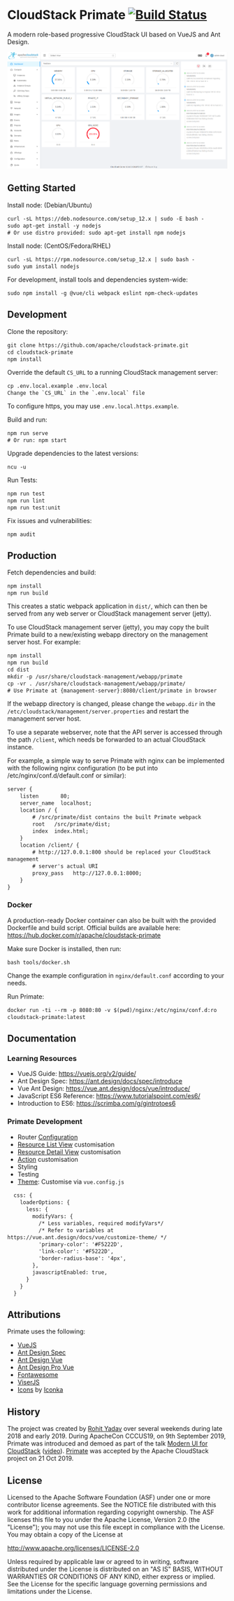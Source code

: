 # CloudStack Primate [![Build Status](https://travis-ci.org/apache/cloudstack-primate.svg?branch=master)](https://travis-ci.org/apache/cloudstack-primate)

A modern role-based progressive CloudStack UI based on VueJS and Ant Design.

![Primate Screenshot](docs/screenshot-dashboard.png)

## Getting Started

Install node: (Debian/Ubuntu)

    curl -sL https://deb.nodesource.com/setup_12.x | sudo -E bash -
    sudo apt-get install -y nodejs
    # Or use distro provided: sudo apt-get install npm nodejs

Install node: (CentOS/Fedora/RHEL)

    curl -sL https://rpm.nodesource.com/setup_12.x | sudo bash -
    sudo yum install nodejs

For development, install tools and dependencies system-wide:

    sudo npm install -g @vue/cli webpack eslint npm-check-updates

## Development

Clone the repository:

    git clone https://github.com/apache/cloudstack-primate.git
    cd cloudstack-primate
    npm install

Override the default `CS_URL` to a running CloudStack management server:

    cp .env.local.example .env.local
    Change the `CS_URL` in the `.env.local` file

To configure https, you may use `.env.local.https.example`.

Build and run:

    npm run serve
    # Or run: npm start

Upgrade dependencies to the latest versions:

    ncu -u

Run Tests:

    npm run test
    npm run lint
    npm run test:unit

Fix issues and vulnerabilities:

    npm audit

## Production

Fetch dependencies and build:

    npm install
    npm run build

This creates a static webpack application in `dist/`, which can then be served
from any web server or CloudStack management server (jetty).

To use CloudStack management server (jetty), you may copy the built Primate build
to a new/existing webapp directory on the management server host. For example:

    npm install
    npm run build
    cd dist
    mkdir -p /usr/share/cloudstack-management/webapp/primate
    cp -vr . /usr/share/cloudstack-management/webapp/primate/
    # Use Primate at {management-server}:8080/client/primate in browser

If the webapp directory is changed, please change the `webapp.dir` in the
`/etc/cloudstack/management/server.properties` and restart the management server host.

To use a separate webserver, note that the API server is accessed through the path
`/client`, which needs be forwarded to an actual CloudStack instance.

For example, a simple way to serve Primate with nginx can be implemented with the
following nginx configuration (to be put into /etc/nginx/conf.d/default.conf or similar):

```nginx
server {
    listen       80;
    server_name  localhost;
    location / {
        # /src/primate/dist contains the built Primate webpack
        root   /src/primate/dist;
        index  index.html;
    }
    location /client/ {
        # http://127.0.0.1:800 should be replaced your CloudStack management
        # server's actual URI
        proxy_pass   http://127.0.0.1:8000;
    }
}
```

### Docker

A production-ready Docker container can also be built with the provided
Dockerfile and build script. Official builds are available here:
https://hub.docker.com/r/apache/cloudstack-primate

Make sure Docker is installed, then run:

    bash tools/docker.sh

Change the example configuration in `nginx/default.conf` according to your needs.

Run Primate:

    docker run -ti --rm -p 8080:80 -v $(pwd)/nginx:/etc/nginx/conf.d:ro cloudstack-primate:latest

## Documentation

### Learning Resources

- VueJS Guide: https://vuejs.org/v2/guide/
- Ant Design Spec: https://ant.design/docs/spec/introduce
- Vue Ant Design: https://vue.ant.design/docs/vue/introduce/
- JavaScript ES6 Reference: https://www.tutorialspoint.com/es6/
- Introduction to ES6: https://scrimba.com/g/gintrotoes6

### Primate Development

- Router [Configuration](config.md)
- [Resource List View](listview.md) customisation
- [Resource Detail View](detailview.md) customisation
- [Action](action.md) customisation
- Styling
- Testing
- [Theme](https://vue.ant.design/docs/vue/customize-theme/): Customise via `vue.config.js`
```ecmascript 6
  css: {
    loaderOptions: {
      less: {
        modifyVars: {
          /* Less variables, required modifyVars*/
          /* Refer to variables at https://vue.ant.design/docs/vue/customize-theme/ */
          'primary-color': '#F5222D',
          'link-color': '#F5222D',
          'border-radius-base': '4px',
        },
        javascriptEnabled: true,
      }
    }
  }
```

## Attributions

Primate uses the following:

- [VueJS](https://vuejs.org/)
- [Ant Design Spec](https://ant.design/docs/spec/introduce)
- [Ant Design Vue](https://vue.ant.design/)
- [Ant Design Pro Vue](https://github.com/sendya/ant-design-pro-vue)
- [Fontawesome](https://github.com/FortAwesome/vue-fontawesome)
- [ViserJS](https://viserjs.github.io/docs.html#/viser/guide/installation)
- [Icons](https://www.iconfinder.com/iconsets/cat-force) by [Iconka](https://iconka.com/en/downloads/cat-power/)

## History

The project was created by [Rohit Yadav](https://rohityadav.cloud) over several
weekends during late 2018 and early 2019. During ApacheCon CCCUS19, on 9th
September 2019, Primate was introduced and demoed as part of the talk [Modern UI
for CloudStack](https://rohityadav.cloud/files/talks/cccna19-primate.pdf)
([video](https://www.youtube.com/watch?v=F2KwZhechzs)).
[Primate](https://markmail.org/message/vxnskmwhfaagnm4r) was accepted by the
Apache CloudStack project on 21 Oct 2019.

## License

Licensed to the Apache Software Foundation (ASF) under one
or more contributor license agreements.  See the NOTICE file
distributed with this work for additional information
regarding copyright ownership.  The ASF licenses this file
to you under the Apache License, Version 2.0 (the
"License"); you may not use this file except in compliance
with the License.  You may obtain a copy of the License at

  http://www.apache.org/licenses/LICENSE-2.0

Unless required by applicable law or agreed to in writing,
software distributed under the License is distributed on an
"AS IS" BASIS, WITHOUT WARRANTIES OR CONDITIONS OF ANY
KIND, either express or implied.  See the License for the
specific language governing permissions and limitations
under the License.
